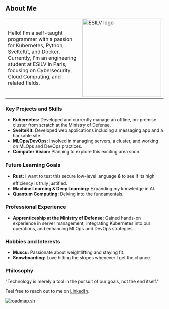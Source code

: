 ## About Me

<table border="0">
 <tr>
   <td><p>Hello! I'm a self-taught programmer with a passion for Kubernetes, Python, SvelteKit, and Docker. Currently, I'm an engineering student at ESILV in Paris, focusing on Cybersecurity, Cloud Computing, and related fields.</p></td>
   <td><img src=https://github.com/GuillaumeDorschner/GuillaumeDorschner/assets/44686652/03e6d0f7-c6a3-43e7-8ede-902b251f6a48" alt="ESILV logo" width="250" style="align-self: center;"></td>
 </tr>
</table>

### Key Projects and Skills
- **Kubernetes:** Developed and currently manage an offline, on-premise cluster from scratch at the Ministry of Defense.
- **SvelteKit:** Developed web applications including a messaging app and a hackable site.
- **MLOps/DevOps:** Involved in managing servers, a cluster, and working on MLOps and DevOps practices.
- **Computer Vision:** Planning to explore this exciting area soon.

### Future Learning Goals
- **Rust:** I want to test this secure low-level language 🔒 to see if its high efficiency is truly justified.
- **Machine Learning & Deep Learning:** Expanding my knowledge in AI.
- **Quantum Computing:** Delving into the fundamentals.

### Professional Experience
- **Apprenticeship at the Ministry of Defense:** Gained hands-on experience in server management, integrating Kubernetes into our operations, and enhancing MLOps and DevOps strategies.

### Hobbies and Interests
- **Muscu:** Passionate about weightlifting and staying fit.
- **Snowboarding:** Love hitting the slopes whenever I get the chance.

### Philosophy
"Technology is merely a tool in the pursuit of our goals, not the end itself."

Feel free to reach out to me on [LinkedIn](https://www.linkedin.com/in/guillaume-dorschner/).

[![roadmap.sh](https://api.roadmap.sh/v1-badge/tall/64e70528b128dce3cb6daf3e?variant=dark)](https://roadmap.sh)
